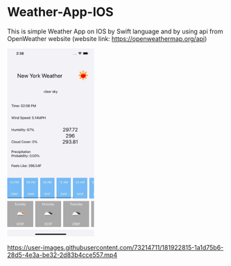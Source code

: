 # Weather-App-IOS

This is simple Weather App on IOS by Swift language and by using api from OpenWeather website (website link: https://openweathermap.org/api)

<img src="home page.jpg" data-canonical-src="home page.jpg" width="200"/>


https://user-images.githubusercontent.com/73214711/181922815-1a1d75b6-28d5-4e3a-be32-2d83b4cce557.mp4

